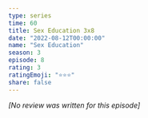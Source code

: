 ```yaml
---
type: series
time: 60
title: Sex Education 3x8
date: "2022-08-12T00:00:00"
name: "Sex Education"
season: 3
episode: 8
rating: 3
ratingEmoji: "⭐️⭐️⭐️"
share: false
---
```


_[No review was written for this episode]_
